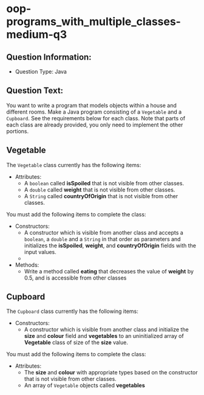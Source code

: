 # oop-programs_with_multiple_classes-medium-q3

## Question Information:

- Question Type: Java

## Question Text:

You want to write a program that models objects within a house and different rooms. Make a Java program
consisting of a `Vegetable` and a `Cupboard`. See the requirements below for each class. Note that parts of each class
are
already provided, you only need to implement the other portions.

## Vegetable

The `Vegetable` class currently has the following items:

- Attributes:
    - A `boolean` called **isSpoiled** that is not visible from other classes.
    - A `double` called **weight** that is not visible from other classes.
    - A `String` called **countryOfOrigin** that is not visible from other classes.

You must add the following items to complete the class:

- Constructors:
    - A constructor which is visible from another class and accepts a `boolean`, a `double` and a `String` in that order
      as parameters
      and initializes the **isSpoiled**, **weight**, and **countryOfOrigin** fields with the input values.
    -
- Methods:
    - Write a method called **eating** that decreases the value of **weight** by 0.5, and is accessible from other
      classes

## Cupboard

The `Cupboard` class currently has the following items:

- Constructors:
    - A constructor which is visible from another class and initialize the **size** and **colour** field and
      **vegetables** to an uninitialized array of **Vegetable** class of size of the **size** value.

You must add the following items to complete the class:

- Attributes:
    - The **size** and **colour** with appropriate types based on the constructor that is not visible from other
      classes.
    - An array of `Vegetable` objects called **vegetables**